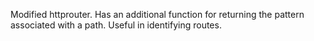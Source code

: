 Modified httprouter. Has an additional function for returning the pattern associated with a path. Useful in identifying routes.